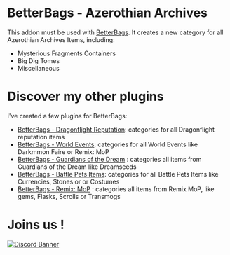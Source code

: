 # BetterBags - Azerothian Archives 
This addon must be used with [BetterBags](https://www.curseforge.com/wow/addons/better-bags). It creates a new category for all Azerothian Archives Items, including:

- Mysterious Fragments Containers
- Big Dig Tomes
- Miscellaneous

# Discover my other plugins
I've created a few plugins for BetterBags:
- [BetterBags - Dragonflight Reputation](https://www.curseforge.com/wow/addons/betterbags-dragonfligh-reputation-insignia): categories for all Dragonflight reputation items
- [BetterBags - World Events](https://www.curseforge.com/wow/addons/betterbags-world-events): categories for all World Events like Darkmmon Faire or Remix: MoP
- [BetterBags - Guardians of the Dream](https://www.curseforge.com/wow/addons/betterbags-guardians-of-the-dream) : categories all items from Guardians of the Dream like Dreamseeds
- [BetterBags - Battle Pets Items](https://www.curseforge.com/wow/addons/betterbags-battle-pet-items): categories for all Battle Pets Items like Currencies, Stones or or Costumes
- [BetterBags - Remix: MoP](https://www.curseforge.com/wow/addons/betterbags-remix-mop) : categories all items from Remix MoP, like gems, Flasks, Scrolls or Transmogs


# Joins us !

[![Discord Banner](https://i.imgur.com/kPM1gG2.png)](https://discord.gg/a6DQuK8hV7)
